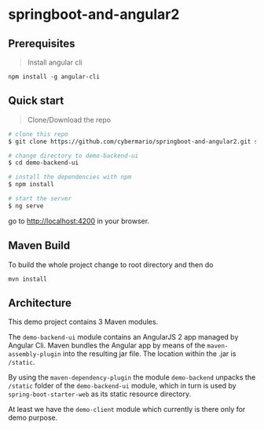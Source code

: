# springboot-and-angular2

## Prerequisites

> Install angular cli

`npm install -g angular-cli`


## Quick start

> Clone/Download the repo

```bash
# clone this repo
$ git clone https://github.com/cybermario/springboot-and-angular2.git springboot-and-angular2

# change directory to demo-backend-ui
$ cd demo-backend-ui

# install the dependencies with npm
$ npm install

# start the server
$ ng serve
```
go to [http://localhost:4200](http://localhost:4200) in your browser.


## Maven Build

To build the whole project change to root directory and then do

`mvn install`


## Architecture

This demo project contains 3 Maven modules.

The `demo-backend-ui` module contains an AngularJS 2 app managed by Angular Cli.
Maven bundles the Angular app by means of the `maven-assembly-plugin` into the resulting jar file.
The location within the .jar is `/static`.

By using the `maven-dependency-plugin` the module `demo-backend` unpacks the `/static` folder of the
`demo-backend-ui` module, which in turn is used by `spring-boot-starter-web` as its static resource directory.

At least we have the `demo-client` module which currently is there only for demo purpose.







